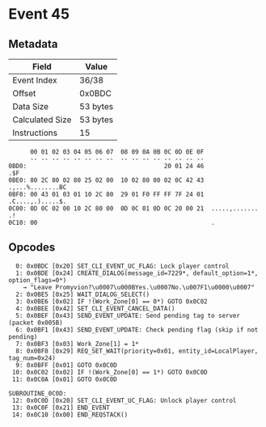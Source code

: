 # Event 45

## Metadata

| Field           | Value    |
|-----------------|----------|
| Event Index     | 36/38    |
| Offset          | 0x0BDC   |
| Data Size       | 53 bytes |
| Calculated Size | 53 bytes |
| Instructions    | 15       |

```
      00 01 02 03 04 05 06 07  08 09 0A 0B 0C 0D 0E 0F
      -- -- -- -- -- -- -- --  -- -- -- -- -- -- -- --
0BD0:                                      20 01 24 46               .$F
0BE0: 80 2C 80 02 80 25 02 00  10 02 80 00 02 0C 42 43  .,...%........BC
0BF0: 00 43 01 03 01 10 2C 80  29 01 F0 FF FF 7F 24 01  .C....,.).....$.
0C00: 0D 0C 02 00 10 2C 80 00  0D 0C 01 0D 0C 20 00 21  .....,....... .!
0C10: 00                                                .               
```

## Opcodes

```
  0: 0x0BDC [0x20] SET_CLI_EVENT_UC_FLAG: Lock player control
  1: 0x0BDE [0x24] CREATE_DIALOG(message_id=7229*, default_option=1*, option_flags=0*)
    → "Leave Promyvion?\u0007\u000BYes.\u0007No.\u007F1\u0000\u0007"
  2: 0x0BE5 [0x25] WAIT_DIALOG_SELECT()
  3: 0x0BE6 [0x02] IF !(Work_Zone[0] == 0*) GOTO 0x0C02
  4: 0x0BEE [0x42] SET_CLI_EVENT_CANCEL_DATA()
  5: 0x0BEF [0x43] SEND_EVENT_UPDATE: Send pending tag to server (packet 0x005B)
  6: 0x0BF1 [0x43] SEND_EVENT_UPDATE: Check pending flag (skip if not pending)
  7: 0x0BF3 [0x03] Work_Zone[1] = 1*
  8: 0x0BF8 [0x29] REQ_SET_WAIT(priority=0x01, entity_id=LocalPlayer, tag_num=0x24)
  9: 0x0BFF [0x01] GOTO 0x0C0D
 10: 0x0C02 [0x02] IF !(Work_Zone[0] == 1*) GOTO 0x0C0D
 11: 0x0C0A [0x01] GOTO 0x0C0D

SUBROUTINE_0C0D:
 12: 0x0C0D [0x20] SET_CLI_EVENT_UC_FLAG: Unlock player control
 13: 0x0C0F [0x21] END_EVENT
 14: 0x0C10 [0x00] END_REQSTACK()
```
